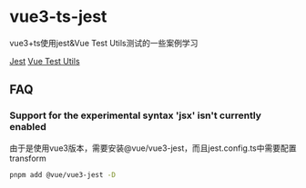 # vue3-ts-jest

vue3+ts使用jest&Vue Test Utils测试的一些案例学习

[Jest](https://www.jestjs.cn/docs/getting-started)
[Vue Test Utils](https://test-utils.vuejs.org/guide/)

## FAQ 

### Support for the experimental syntax 'jsx' isn't currently enabled

由于是使用vue3版本，需要安装@vue/vue3-jest，而且jest.config.ts中需要配置 transform

```bash
pnpm add @vue/vue3-jest -D
```
